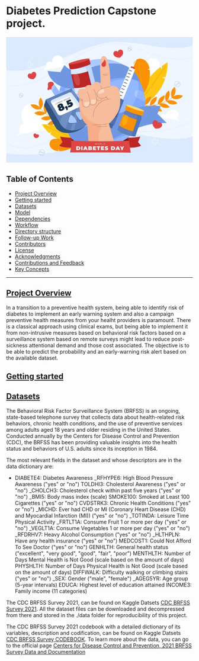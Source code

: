 # Diabetes Prediction Capstone project.

<img src="./media/diabetes_day.png" alt="drawing" width="1000"/>

## Table of Contents
- [Project Overview](#project-overview)
- [Getting started](#getting-started)
- [Datasets](#datasets)
- [Model](#model)
- [Dependencies](#dependencies)
- [Workflow](#workflow)
- [Directory structure](#dirctory-structure)
- [Follow-up Work](#follow-up-work)
- [Contributors](#contributors)
- [License](#license)
- [Acknowledgments](#acknowledgments)
- [Contributions and Feedback](#contributions-and-feedback)
- [Key Concepts](#key-concepts)

---

## [Project Overview](#project-overview)

In a transition to a preventive health system, being able to identify risk of diabetes to implement an early warning system and also a campaign preventive health measures from your healht providers is paramount. There is a classical approach using clinical exams, but being able to implement it from non-intrusive measures based on behavioral risk factors based on a surveillance system based on remote surveys might lead to reduce post-sickness attentional demand and those cost associated. The objective is to be able to predict the probability and an early-warning risk alert based on the available dataset.

## [Getting started](#getting-started)




## [Datasets](#datasets)

The Behavioral Risk Factor Surveillance System (BRFSS) is an ongoing, state-based telephone survey that collects data about health-related risk behaviors, chronic health conditions, and the use of preventive services among adults aged 18 years and older residing in the United States. Conducted annually by the Centers for Disease Control and Prevention (CDC), the BRFSS has been providing valuable insights into the health status and behaviors of U.S. adults since its inception in 1984.

The most relevant fields in the dataset and whose descriptors are in the data dictionary are:

- DIABETE4: Diabetes Awareness
_RFHYPE6: High Blood Pressure Awareness ("yes" or "no")
TOLDHI3: Cholesterol Awareness ("yes" or "no")
_CHOLCH3: Cholesterol check within past five years ("yes" or "no")
_BMI5: Body mass index (scale)
SMOKE100: Smoked at Least 100 Cigarettes ("yes" or "no")
CVDSTRK3: Chronic Health Conditions ("yes" or "no")
_MICHD: Ever had CHD or MI (Coronary Heart Disease (CHD) and Myocardial Infarction (MI)) ("yes" or "no")
_TOTINDA: Leisure Time Physical Activity
_FRTLT1A: Consume Fruit 1 or more per day ("yes" or "no")
_VEGLT1A: Consume Vegetables 1 or more per day ("yes" or "no")
_RFDRHV7: Heavy Alcohol Consumption ("yes" or "no")
_HLTHPLN: Have any health insurance ("yes" or "no")
MEDCOST1: Could Not Afford To See Doctor ("yes" or "no")
GENHLTH: General health status ("excellent", "very good", "good", "fair", "poor")
MENTHLTH: Number of Days Mental Health is Not Good (scale based on the amount of days)
PHYSHLTH: Number of Days Physical Health is Not Good (scale based on the amount of days)
DIFFWALK: Difficulty walking or climbing stairs ("yes" or "no")
_SEX: Gender ("male", "female")
_AGEG5YR: Age group (5-year intervals)
EDUCA: Highest level of education attained
INCOME3: Family income (11 categories)

The CDC BRFSS Survey 2021, can be found on Kaggle Datsets [CDC BRFSS Survey 2021](https://www.kaggle.com/datasets/dariushbahrami/cdc-brfss-survey-2021). All the dataset files can be downloaded and decompressed from there and stored in the ./data folder for reproducibility of this project.

The CDC BRFSS Survey 2021 codebook with a detailed dictionary of its variables, description and codification, can be found on Kaggle Datsets [CDC BRFSS Survey CODEBOOK](https://www.cdc.gov/brfss/annual_data/2021/pdf/codebook21_llcp-v2-508.pdf). To learn more about the data, you can go to the official page [Centers for Disease Control and Prevention, 2021 BRFSS Survey Data and Documentation](https://www.cdc.gov/brfss/annual_data/annual_2021.html)
